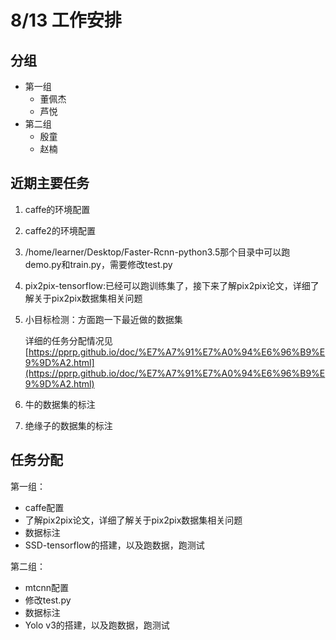 # 8/13 工作安排

## 分组

- 第一组
  - 董佩杰
  - 芦悦
- 第二组
  - 殷童
  - 赵楠

## 近期主要任务

1. caffe的环境配置

2. caffe2的环境配置

3. /home/learner/Desktop/Faster-Rcnn-python3.5那个目录中可以跑demo.py和train.py，需要修改test.py

4. pix2pix-tensorflow:已经可以跑训练集了，接下来了解pix2pix论文，详细了解关于pix2pix数据集相关问题

5. 小目标检测：方面跑一下最近做的数据集

   详细的任务分配情况见[https://pprp.github.io/doc/%E7%A7%91%E7%A0%94%E6%96%B9%E9%9D%A2.html](https://pprp.github.io/doc/%E7%A7%91%E7%A0%94%E6%96%B9%E9%9D%A2.html)

6. 牛的数据集的标注

7. 绝缘子的数据集的标注

## 任务分配

第一组：

- caffe配置
- 了解pix2pix论文，详细了解关于pix2pix数据集相关问题
- 数据标注
- SSD-tensorflow的搭建，以及跑数据，跑测试

第二组：

- mtcnn配置
- 修改test.py
- 数据标注
- Yolo v3的搭建，以及跑数据，跑测试